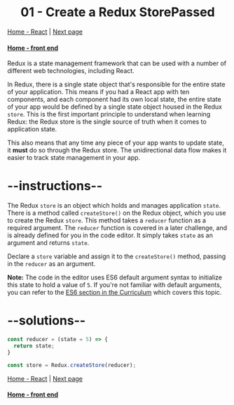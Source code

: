 # <center>01 - Create a Redux StorePassed</center>

[Home - React](./README.md) | [Next page](02-get-state-from-the-redux-store.md)

#### [Home - front end](../../03-front-end-development-libraries/README.md)  


Redux is a state management framework that can be used with a number of different web technologies, including React.

In Redux, there is a single state object that's responsible for the entire state of your application. This means if you had a React app with ten components, and each component had its own local state, the entire state of your app would be defined by a single state object housed in the Redux `store`. This is the first important principle to understand when learning Redux: the Redux store is the single source of truth when it comes to application state.

This also means that any time any piece of your app wants to update state, it **must** do so through the Redux store. The unidirectional data flow makes it easier to track state management in your app.

# --instructions--

The Redux `store` is an object which holds and manages application `state`. There is a method called `createStore()` on the Redux object, which you use to create the Redux `store`. This method takes a `reducer` function as a required argument. The `reducer` function is covered in a later challenge, and is already defined for you in the code editor. It simply takes `state` as an argument and returns `state`.

Declare a `store` variable and assign it to the `createStore()` method, passing in the `reducer` as an argument.

**Note:** The code in the editor uses ES6 default argument syntax to initialize this state to hold a value of `5`. If you're not familiar with default arguments, you can refer to the [ES6 section in the Curriculum](https://learn.freecodecamp.org/javascript-algorithms-and-data-structures/es6/set-default-parameters-for-your-functions) which covers this topic.



# --solutions--

```js
const reducer = (state = 5) => {
  return state;
}

const store = Redux.createStore(reducer);
```


[Home - React](./README.md) | [Next page](02-get-state-from-the-redux-store.md)

#### [Home - front end](../../03-front-end-development-libraries/README.md)  
